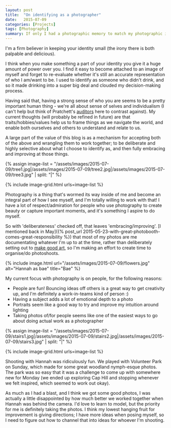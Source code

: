 ```yaml
---
layout: post
title:  "On identifying as a photographer"
date:   2015-07-09
categories: [Projects]
tags: [Photography]
summary: If only I had a photographic memory to match my photographic identity
---
```

I'm a firm believer in keeping your identity small (the irony there is both palpable and delicious). 

I think when you make something a part of your identity you give it a huge amount of power over you. I find it easy to become attached to an image of myself and forget to re-evaluate whether it's still an accurate representation of who I am/want to be. I used to identify as someone who didn't drink, and so it made drinking into a super big deal and clouded my decision-making process.

Having said that, having a strong sense of who you are seems to be a pretty important human thing - we're all about sense of selves and individualism (I can't help but think of Pratchett's [auditors][auditors] here to contrast against). My current thoughts (will probably be refined in future) are that traits/hobbies/values help us to frame things as we navigate the world, and enable both ourselves and others to understand and relate to us.

A large part of the value of this blog is as a mechanism for accepting both of the above and wrangling them to work together; to be deliberate and highly selective about what I choose to identify as, and then fully embracing and improving at those things.

{% assign image-list = "/assets/images/2015-07-09/tree1.jpg|/assets/images/2015-07-09/tree2.jpg|/assets/images/2015-07-09/tree3.jpg" | split: "|" %} 

{% include image-grid.html urls=image-list %}

Photography is a thing that's wormed its way inside of me and become an integral part of how I see myself, and I'm totally willing to work with that! I have a lot of respect/admiration for people who use photography to create beauty or capture important moments, and it's something I aspire to do myself.

So with 'deliberateness' checked off, that leaves 'embracing/improving'. [I mentioned back in May]({% post_url 2015-05-23-with-great-photobooth-comes-great-responsibility %}) that most of my photos are me documentating whatever I'm up to at the time, rather than deliberately setting out to [make good art][gaiman], so I'm making an effort to create time to organise/do photoshoots.

{% include image.html url="/assets/images/2015-07-09/flowers.jpg" alt="Hannah as bae" title="Bae" %}

My current focus with photography is on people, for the following reasons:

- People are fun! Bouncing ideas off others is a great way to get creativity up, and I'm definitely a work-in-teams kind of person :)
- Having a subject adds a lot of emotional depth to a photo
- Portraits seem like a good way to try and improve my intuition around lighting
- Taking photos of/for people seems like one of the easiest ways to go about doing actual work as a photographer

{% assign image-list = "/assets/images/2015-07-09/stairs1.jpg|/assets/images/2015-07-09/stairs2.jpg|/assets/images/2015-07-09/stairs3.jpg" | split: "|" %} 

{% include image-grid.html urls=image-list %}

Shooting with Hannah was ridiculously fun. We played with Volunteer Park on Sunday, which made for some great woodland nymph-esque photos. The park was so easy that it was a challenge to come up with somewhere new for Monday (we ended up exploring Cap Hill and stopping whenever we felt inspired, which seemed to work out okay).

As much as I had a blast, and I think we got some good photos, I was actually a little disappointed by how much better we worked together when Hannah was behind the camera. I'd love to learn to model, but the priority for me is definitely taking the photos. I think my lowest hanging fruit for improvement is giving directions; I have more ideas when posing myself, so I need to figure out how to channel that into ideas for whoever I'm shooting.

[auditors]: http://discworld.wikia.com/wiki/Auditors_of_Reality
[gaiman]: https://www.youtube.com/watch?v=ikAb-NYkseI
